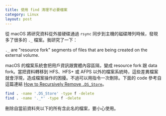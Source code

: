 ```yaml
---
title: 使用 find 清理不必要檔案
category: Linux
layout: post
---
```


從 macOS 將研究資料從外接硬碟通過 `rsync` 同步到主機的磁碟陣列時候，發現多了很多的 `._` 檔案。我研究了一下：

`._` are "resource fork" segments of files that are being created on the external volume.

macOS 的檔案系統會把用戶資訊跟實體內容區隔，變成 resource fork 跟 data fork。當把資料轉移到 HFS、HFS+ 或 AFPS 以外的檔案系統時，這些差異檔案就會浮現，造成檔案操作的困擾。不過可以用指令一次刪除。下面的 code 參考自這篇連結 [How to Recursively Remove `.DS_Store`](https://jonbellah.com/articles/recursively-remove-ds-store/)。

```bash
find . -name '.DS_Store' -type f -delete
find . -name '._*' -type f -delete
```

刪除自當前資料夾以下的所有含此名的檔案，要小心使用。
